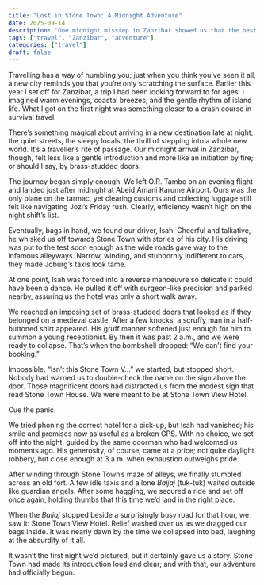 ```yaml
---
title: "Lost in Stone Town: A Midnight Adventure"
date: 2025-09-14
description: "One midnight misstep in Zanzibar showed us that the best adventures rarely go according to plan."
tags: ["travel", "Zanzibar", "adventure"]
categories: ["travel"]
draft: false
---
```



Travelling has a way of humbling you; just when you think you’ve seen it all, a new city reminds you that you’re only scratching the surface. Earlier this year I set off for Zanzibar, a trip I had been looking forward to for ages. I imagined warm evenings, coastal breezes, and the gentle rhythm of island life. What I got on the first night was something closer to a crash course in survival travel.

There’s something magical about arriving in a new destination late at night; the quiet streets, the sleepy locals, the thrill of stepping into a whole new world. It’s a traveller’s rite of passage. Our midnight arrival in Zanzibar, though, felt less like a gentle introduction and more like an initiation by fire; or should I say, by brass-studded doors.

The journey began simply enough. We left O.R. Tambo on an evening flight and landed just after midnight at Abeid Amani Karume Airport. Ours was the only plane on the tarmac, yet clearing customs and collecting luggage still felt like navigating Jozi’s Friday rush. Clearly, efficiency wasn’t high on the night shift’s list.

Eventually, bags in hand, we found our driver, Isah. Cheerful and talkative, he whisked us off towards Stone Town with stories of his city. His driving was put to the test soon enough as the wide roads gave way to the infamous alleyways. Narrow, winding, and stubbornly indifferent to cars, they made Joburg’s taxis look tame.

At one point, Isah was forced into a reverse manoeuvre so delicate it could have been a dance. He pulled it off with surgeon-like precision and parked nearby, assuring us the hotel was only a short walk away.

We reached an imposing set of brass-studded doors that looked as if they belonged on a medieval castle. After a few knocks, a scruffy man in a half-buttoned shirt appeared. His gruff manner softened just enough for him to summon a young receptionist. By then it was past 2 a.m., and we were ready to collapse. That’s when the bombshell dropped: “We can’t find your booking.”

Impossible. “Isn’t this Stone Town V…” we started, but stopped short. Nobody had warned us to double-check the name on the sign above the door. Those magnificent doors had distracted us from the modest sign that read Stone Town House. We were meant to be at Stone Town View Hotel.

Cue the panic.

We tried phoning the correct hotel for a pick-up, but Isah had vanished; his smile and promises now as useful as a broken GPS. With no choice, we set off into the night, guided by the same doorman who had welcomed us moments ago. His generosity, of course, came at a price; not quite daylight robbery, but close enough at 3 a.m. when exhaustion outweighs pride.

After winding through Stone Town’s maze of alleys, we finally stumbled across an old fort. A few idle taxis and a lone *Baijaj* (tuk-tuk) waited outside like guardian angels. After some haggling, we secured a ride and set off once again, holding thumbs that this time we’d land in the right place.

When the *Baijaj* stopped beside a surprisingly busy road for that hour, we saw it: Stone Town View Hotel. Relief washed over us as we dragged our bags inside. It was nearly dawn by the time we collapsed into bed, laughing at the absurdity of it all.

It wasn’t the first night we’d pictured, but it certainly gave us a story. Stone Town had made its introduction loud and clear; and with that, our adventure had officially begun.
